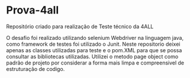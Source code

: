 # Prova-4all
Repositório criado para realização de Teste técnico da 4ALL

O desafio foi realizado utilizando selenium Webdriver na linguagem java, como framework de testes foi utilizado o Junit. 
Neste repositorio deixei apenas as classes utilizadas para teste  e o pom.XML para que se possa consultar as bibliotecas utilizadas. 
Utilizei o metodo page object como padrão de projeto por considerar a forma mais limpa e compreensivel de estruturação de codigo. 

